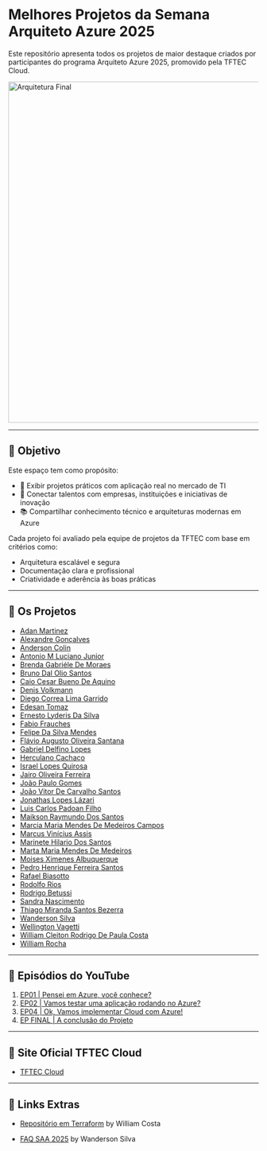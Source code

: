 # Melhores Projetos da Semana Arquiteto Azure 2025

Este repositório apresenta todos os projetos de maior destaque criados por participantes do programa Arquiteto Azure 2025, promovido pela TFTEC Cloud.

<img width="686" alt="Arquitetura Final" src="https://github.com/user-attachments/assets/9d9586f7-ec6e-4600-9482-813f48eae088" />

---

## 🎯 Objetivo

Este espaço tem como propósito:

- 📌 Exibir projetos práticos com aplicação real no mercado de TI  
- 🤝 Conectar talentos com empresas, instituições e iniciativas de inovação  
- 📚 Compartilhar conhecimento técnico e arquiteturas modernas em Azure  

Cada projeto foi avaliado pela equipe de projetos da TFTEC com base em critérios como:

- Arquitetura escalável e segura  
- Documentação clara e profissional  
- Criatividade e aderência às boas práticas

---

## 📝 Os Projetos

- [Adan Martinez](https://github.com/TFTEC/Projetos-SAA/blob/main/Adan%20Martinez-SAA.pdf)
- [Alexandre Gonçalves](https://github.com/TFTEC/Projetos-SAA/blob/main/Alexandre%20Gon%C3%A7alves-SAA.pdf)
- [Anderson Colin](https://github.com/TFTEC/Projetos-SAA/blob/main/Anderson%20Colin-SAA.pdf)
- [Antonio M Luciano Junior](https://github.com/TFTEC/Projetos-SAA/blob/main/Antonio%20M%20Luciano%20Junior-SAA.pdf)
- [Brenda Gabriéle De Moraes](https://github.com/TFTEC/Projetos-SAA/blob/main/Brenda%20Gabri%C3%A9le%20De%20Moraes-SAA.pdf)
- [Bruno Dal Olio Santos](https://github.com/TFTEC/Projetos-SAA/blob/main/Bruno%20Dal%20Olio%20Santos-SAA.pdf)
- [Caio Cesar Bueno De Aquino](https://github.com/TFTEC/Projetos-SAA/blob/main/Caio%20Cesar%20Bueno%20De%20Aquino-SAA.pdf)
- [Denis Volkmann](https://github.com/TFTEC/Projetos-SAA/blob/main/Denis%20Volkmann-SAA.pdf)
- [Diego Correa Lima Garrido](https://github.com/TFTEC/Projetos-SAA/blob/main/Diego%20Correa%20Lima%20Garrido-SAA.pdf)
- [Edesan Tomaz](https://github.com/TFTEC/Projetos-SAA/blob/main/Edesan%20Tomaz-SAA.pdf)
- [Ernesto Lyderis Da Silva](https://github.com/TFTEC/Projetos-SAA/blob/main/Ernesto%20Lyderis%20Da%20Silva-SAA.pdf)
- [Fabio Frauches](https://github.com/TFTEC/Projetos-SAA/blob/main/Fabio%20Frauches-SAA.pdf)
- [Felipe Da Silva Mendes](https://github.com/TFTEC/Projetos-SAA/blob/main/Felipe%20Da%20Silva%20Mendes-SAA.pdf)
- [Flávio Augusto Oliveira Santana](https://github.com/TFTEC/Projetos-SAA/blob/main/Fl%C3%A1vio%20Augusto%20Oliveira%20Santana-SAA.pdf)
- [Gabriel Delfino Lopes](https://github.com/TFTEC/Projetos-SAA/blob/main/Gabriel%20Delfino%20Lopes-SAA.pdf)
- [Herculano Cachaço](https://github.com/TFTEC/Projetos-SAA/blob/main/Herculano%20Cacha%C3%A7o-SAA.pdf)
- [Israel Lopes Quirosa](https://github.com/TFTEC/Projetos-SAA/blob/main/Israel%20Lopes%20Quirosa-SAA.pdf)
- [Jairo Oliveira Ferreira](https://github.com/TFTEC/Projetos-SAA/blob/main/Jairo%20Oliveira%20Ferreira-SAA.pdf)
- [João Paulo Gomes](https://github.com/TFTEC/Projetos-SAA/blob/main/Jo%C3%A3o%20Paulo%20Gomes-SAA.pdf)
- [João Vitor De Carvalho Santos](https://github.com/TFTEC/Projetos-SAA/blob/main/Jo%C3%A3o%20Vitor%20De%20Carvalho%20Santos-SAA.pdf)
- [Jonathas Lopes Lázari](https://github.com/TFTEC/Projetos-SAA/blob/main/Jonathas%20Lopes%20L%C3%A1zari-SAA.pdf)
- [Luis Carlos Padoan Filho](https://github.com/TFTEC/Projetos-SAA/blob/main/Luis%20Carlos%20Padoan%20Filho-SAA.pdf)
- [Maikson Raymundo Dos Santos](https://github.com/TFTEC/Projetos-SAA/blob/main/Maikson%20Raymundo%20Dos%20Santos-SAA.pdf)
- [Marcia Maria Mendes De Medeiros Campos](https://github.com/TFTEC/Projetos-SAA/blob/main/Marcia%20Maria%20Mendes%20De%20Medeiros%20Campos-SAA.pdf)
- [Marcus Vinícius Assis](https://github.com/TFTEC/Projetos-SAA/blob/main/Marcus%20Vin%C3%ADcius%20Assis-SAA.pdf)
- [Marinete Hilario Dos Santos](https://github.com/TFTEC/Projetos-SAA/blob/main/Marinete%20Hilario%20Dos%20Santos-SAA.pdf)
- [Marta Maria Mendes De Medeiros](https://github.com/TFTEC/Projetos-SAA/blob/main/Marta%20Maria%20Mendes%20De%20Medeiros-SAA.pdf)
- [Moises Ximenes Albuquerque](https://github.com/TFTEC/Projetos-SAA/blob/main/Moises%20Ximenes%20Albuquerque-SAA.pdf)
- [Pedro Henrique Ferreira Santos](https://github.com/TFTEC/Projetos-SAA/blob/main/Pedro%20Henrique%20Ferreira%20Santos-SAA.pdf)
- [Rafael Biasotto](https://github.com/TFTEC/Projetos-SAA/blob/main/Rafael%20Biasotto-SAA.pdf)
- [Rodolfo Rios](https://github.com/TFTEC/Projetos-SAA/blob/main/Rodolfo%20Rios-SAA.pdf)
- [Rodrigo Betussi](https://github.com/TFTEC/Projetos-SAA/blob/main/Rodrigo%20Betussi-SAA.pdf)
- [Sandra Nascimento](https://github.com/TFTEC/Projetos-SAA/blob/main/Sandra%20Nascimento-SAA.pdf)
- [Thiago Miranda Santos Bezerra](https://github.com/TFTEC/Projetos-SAA/blob/main/Thiago%20Miranda%20Santos%20Bezerra-SAA.pdf)
- [Wanderson Silva](https://github.com/TFTEC/Projetos-SAA/blob/main/Wanderson%20Silva-SAA.pdf)
- [Wellington Vagetti](https://github.com/TFTEC/Projetos-SAA/blob/main/Wellington%20Vagetti-SAA.pdf)
- [William Cleiton Rodrigo De Paula Costa](https://github.com/TFTEC/Projetos-SAA/blob/main/William%20Cleiton%20Rodrigo%20De%20Paula%20Costa-SAA.pdf)
- [William Rocha](https://github.com/TFTEC/Projetos-SAA/blob/main/William%20Rocha-SAA.pdf)

---
## 🎥 Episódios do YouTube

1. [EP01 | Pensei em Azure, você conhece?](https://youtu.be/DiGPv1utIUw)
2. [EP02 | Vamos testar uma aplicação rodando no Azure?](https://www.youtube.com/watch?v=FqSWBjggGDI&t=75s)
3. [EP04 | Ok, Vamos implementar Cloud com Azure!](https://youtu.be/mO0nJ5EaPws)
4. [EP FINAL | A conclusão do Projeto](https://youtu.be/QuKGUriTCvE)

---

## 🔗 Site Oficial TFTEC Cloud

- [TFTEC Cloud](https://www.tftec.com.br)

---
## 🚀 Links Extras

- [Repositório em Terraform](https://github.com/williamcrcosta/saa-2025) by William Costa

- [FAQ SAA 2025](https://github.com/Wanderson304/TFTEC---Semana-Arquiteto-Azure/wiki/00-%E2%80%90-Menu) by Wanderson Silva
